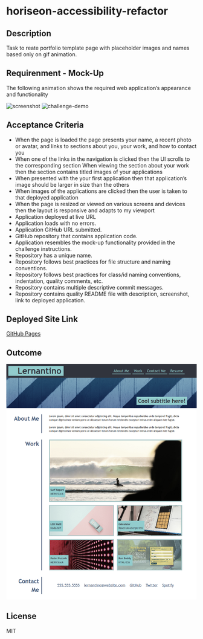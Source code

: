 # horiseon-accessibility-refactor

## Description 
Task to reate portfolio template page with placeholder images and names based only on gif animation.

## Requirenment - Mock-Up  
The following animation shows the required web application’s appearance and functionality

![screenshot](/assets/requirenment/01-css-challenge-demo.gif/)
![challenge-demo](/assets/requirenment/01-css-challenge-demo.gif/)


## Acceptance Criteria
* When the page is loaded the page presents your name, a recent photo or avatar, and links to sections about you, your work, and how to contact
you
* When one of the links in the navigation is clicked then the UI scrolls to the corresponding section
When viewing the section about your work then the section contains titled images of your applications
* When presented with the your first application then that application’s image should be larger in size than the others
* When images of the applications are clicked then the user is taken to that deployed application
* When the page is resized or viewed on various screens and devices then the layout is responsive and adapts to my viewport  
* Application deployed at live URL
* Application loads with no errors.
* Application GitHub URL submitted.
* GitHub repository that contains application code. 
* Application resembles the mock-up functionality provided in the challenge instructions. 
* Repository has a unique name.
* Repository follows best practices for file structure and naming conventions.
* Repository follows best practices for class/id naming conventions, indentation, quality comments, etc.
* Repository contains multiple descriptive commit messages.
* Repository contains quality README file with description, screenshot, link to deployed application. 

## Deployed Site Link
[GitHub Pages](https://apyosi.github.io/Portfolio-Template-Lernantino/)

## Outcome
![screenshot](/assets/outcome/screenshot.png)

## License
MIT
